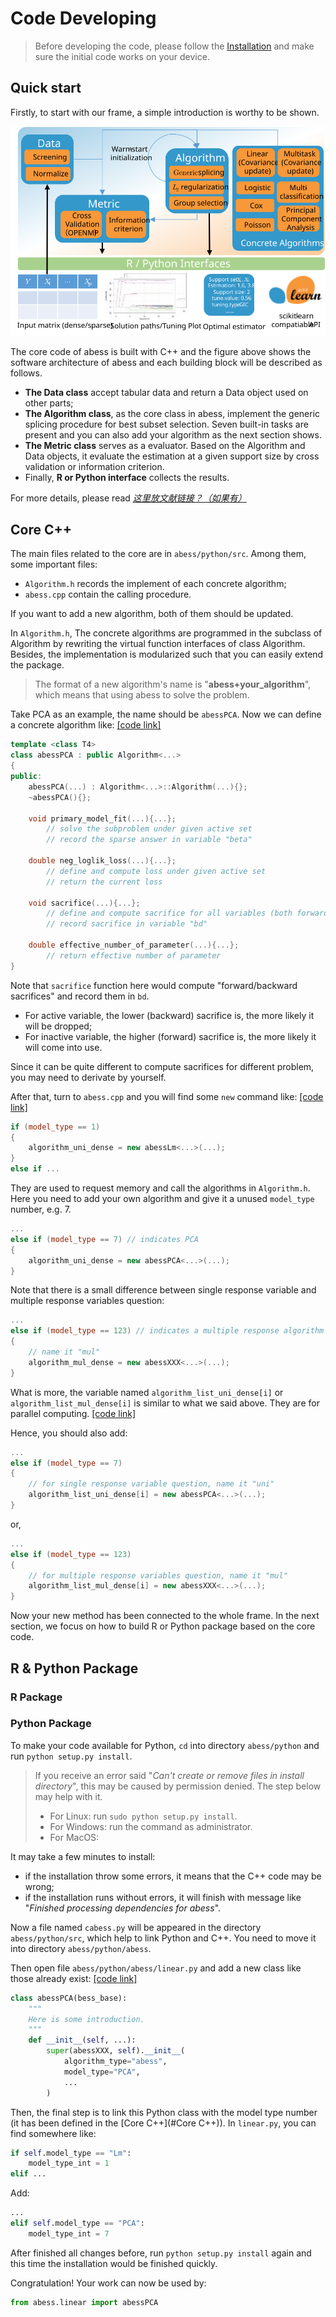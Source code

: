 # Code Developing

> Before developing the code, please follow the [Installation](../Installation.md) and make sure the initial code works on your device. 

## Quick start

Firstly, to start with our frame, a simple introduction is worthy to be shown.

![](./fig/frame.svg)

The core code of abess is built with C++ and the figure above shows the software architecture of abess and each building block will be described as follows. 

- **The Data class** accept tabular data and return a Data object used on other parts; 
- **The Algorithm class**, as the core class in abess, implement the generic splicing procedure for best subset selection. Seven built-in tasks are present and you can also add your algorithm as the next section shows. 
- **The Metric class** serves as a evaluator. Based on the Algorithm and Data objects, it evaluate the estimation at a given support size by cross validation or information criterion. 
- Finally, **R or Python interface** collects the results.

For more details, please read *[这里放文献链接？（如果有）]()*

## Core C++

The main files related to the core are in `abess/python/src`. Among them, some important files:

- `Algorithm.h` records the implement of each concrete algorithm; 
- `abess.cpp` contain the calling procedure.

If you want to add a new algorithm, both of them should be updated.



In `Algorithm.h`, The concrete algorithms are programmed in the subclass of Algorithm by rewriting the virtual function interfaces of class Algorithm. Besides, the implementation is modularized such that you can easily extend the package. 

>  The format of a new algorithm's name is "**abess+your_algorithm**", which means that using abess to solve the problem.

Take PCA as an example, the name should be `abessPCA`. Now we can define a concrete algorithm like: [[code link]]()

```Cpp
template <class T4>
class abessPCA : public Algorithm<...>
{
public:
    abessPCA(...) : Algorithm<...>::Algorithm(...){};
    ~abessPCA(){};
 
    void primary_model_fit(...){...};
        // solve the subproblem under given active set
        // record the sparse answer in variable "beta"

    double neg_loglik_loss(...){...};
        // define and compute loss under given active set
        // return the current loss

    void sacrifice(...){...};
        // define and compute sacrifice for all variables (both forward and backward)
        // record sacrifice in variable "bd"

    double effective_number_of_parameter(...){...};
		// return effective number of parameter
}
```
Note that `sacrifice` function here would compute "forward/backward sacrifices" and record them in `bd`.

- For active variable, the lower (backward) sacrifice is, the more likely it will be dropped;
- For inactive variable, the higher (forward) sacrifice is, the more likely it will come into use.

Since it can be quite different to compute sacrifices for different problem, you may need to derivate by yourself.



After that, turn to `abess.cpp` and you will find some `new` command like: [[code link]]()
```Cpp
if (model_type == 1)
{
    algorithm_uni_dense = new abessLm<...>(...);
}
else if ...
```
They are used to request memory and call the algorithms in `Algorithm.h`. Here you need to add your own algorithm and give it a unused `model_type` number, e.g. 7.

```Cpp
...
else if (model_type == 7) // indicates PCA
{
    algorithm_uni_dense = new abessPCA<...>(...);
}
```
Note that there is a small difference between single response variable and multiple response variables question:
```Cpp
...
else if (model_type == 123) // indicates a multiple response algorithm
{
    // name it "mul"
    algorithm_mul_dense = new abessXXX<...>(...);
}
```

What is more, the variable named `algorithm_list_uni_dense[i]` or `algorithm_list_mul_dense[i]` is similar to what we said above. They are for parallel computing. [[code link]]()

Hence, you should also add:

```Cpp
...
else if (model_type == 7)
{
    // for single response variable question, name it "uni"
    algorithm_list_uni_dense[i] = new abessPCA<...>(...);
}
```
or,
```Cpp
...
else if (model_type == 123)
{
    // for multiple response variables question, name it "mul"
    algorithm_list_mul_dense[i] = new abessXXX<...>(...);
}
```

Now your new method has been connected to the whole frame. In the next section, we focus on how to build R or Python package based on the core code.

## R & Python Package

### R Package



### Python Package

To make your code available for Python, `cd` into directory `abess/python` and run `python setup.py install`.
> If you receive an error said "*Can't create or remove files in install directory*", this may be caused by permission denied. The step below may help with it.
>
> - For Linux: run `sudo python setup.py install`.
> - For Windows: run the command as administrator.
> - For MacOS:

It may take a few minutes to install:

- if the installation throw some errors, it means that the C++ code may be wrong;
- if the installation runs without errors, it will finish with message like "*Finished processing dependencies for abess*". 

Now a file named `cabess.py` will be appeared in the directory `abess/python/src`, which help to link Python and C++. You need to move it into directory `abess/python/abess`.

Then open file `abess/python/abess/linear.py` and add a new class like those already exist: [[code link]]()
```Python
class abessPCA(bess_base): 
    """
    Here is some introduction.
    """
    def __init__(self, ...):
        super(abessXXX, self).__init__(
            algorithm_type="abess", 
            model_type="PCA", 
            ...
        )
```

Then, the final step is to link this Python class with the model type number (it has been defined in the [Core C++](#Core C++)). In `linear.py`, you can find somewhere like: 
```Python
if self.model_type == "Lm":
    model_type_int = 1
elif ...
```

Add:

```python
...
elif self.model_type == "PCA":
    model_type_int = 7   
```

After finished all changes before, run `python setup.py install` again and this time the installation would be finished quickly. 

Congratulation! Your work can now be used by:
```Python
from abess.linear import abessPCA
```